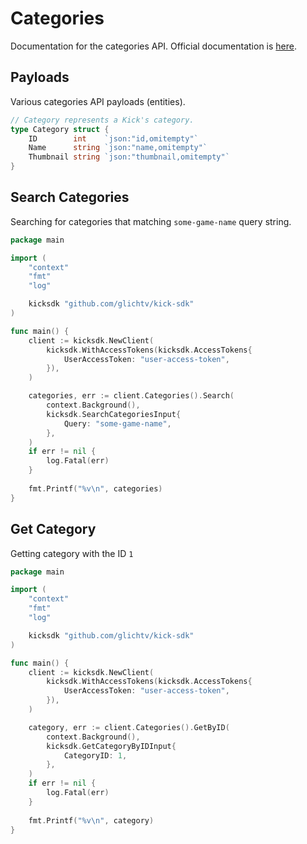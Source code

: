 # Categories

Documentation for the categories API. Official documentation is [here](https://docs.kick.com/apis/categories). 

## Payloads
Various categories API payloads (entities). 
```go
// Category represents a Kick's category.
type Category struct {
	ID        int    `json:"id,omitempty"`
	Name      string `json:"name,omitempty"`
	Thumbnail string `json:"thumbnail,omitempty"`
}
```

## Search Categories

Searching for categories that matching ```some-game-name``` query string.

```go
package main

import (
	"context"
	"fmt"
	"log"

	kicksdk "github.com/glichtv/kick-sdk"
)

func main() {
	client := kicksdk.NewClient(
		kicksdk.WithAccessTokens(kicksdk.AccessTokens{
			UserAccessToken: "user-access-token",
		}),
	)

	categories, err := client.Categories().Search(
		context.Background(),
		kicksdk.SearchCategoriesInput{
			Query: "some-game-name",
		},
	)
	if err != nil {
		log.Fatal(err)
	}
	
	fmt.Printf("%v\n", categories)
}
```

## Get Category

Getting category with the ID ```1```

```go
package main

import (
	"context"
	"fmt"
	"log"

	kicksdk "github.com/glichtv/kick-sdk"
)

func main() {
	client := kicksdk.NewClient(
		kicksdk.WithAccessTokens(kicksdk.AccessTokens{
			UserAccessToken: "user-access-token",
		}),
	)

	category, err := client.Categories().GetByID(
		context.Background(),
		kicksdk.GetCategoryByIDInput{
			CategoryID: 1,
		},
	)
	if err != nil {
		log.Fatal(err)
	}
	
	fmt.Printf("%v\n", category)
}
```
